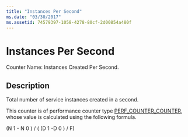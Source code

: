```yaml
---
title: "Instances Per Second"
ms.date: "03/30/2017"
ms.assetid: 74579397-1058-4278-80cf-2d00854a480f
---
```

# Instances Per Second
Counter Name: Instances Created Per Second.  
  
## Description  
 Total number of service instances created in a second.  
  
 This counter is of performance counter type [PERF_COUNTER_COUNTER](https://go.microsoft.com/fwlink/?LinkID=94649), whose value is calculated using the following formula.  
  
 (N 1 - N 0 ) / ( (D 1 -D 0 ) / F)

